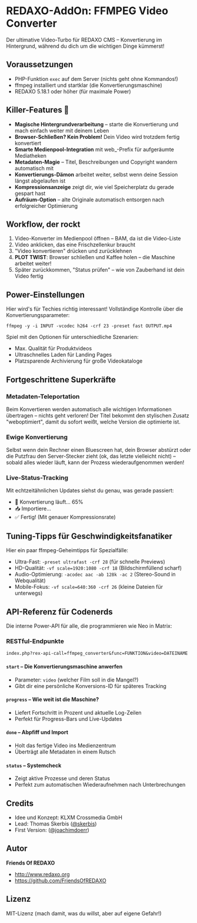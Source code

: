 # REDAXO-AddOn: FFMPEG Video Converter

Der ultimative Video-Turbo für REDAXO CMS – Konvertierung im Hintergrund, während du dich um die wichtigen Dinge kümmerst!

## Voraussetzungen

- PHP-Funktion `exec` auf dem Server (nichts geht ohne Kommandos!)
- ffmpeg installiert und startklar (die Konvertierungsmaschine)
- REDAXO 5.18.1 oder höher (für maximale Power)

## Killer-Features 🚀

- **Magische Hintergrundverarbeitung** – starte die Konvertierung und mach einfach weiter mit deinem Leben
- **Browser-Schließen? Kein Problem!** Dein Video wird trotzdem fertig konvertiert
- **Smarte Medienpool-Integration** mit web_-Prefix für aufgeräumte Mediatheken
- **Metadaten-Magie** – Titel, Beschreibungen und Copyright wandern automatisch mit
- **Konvertierungs-Dämon** arbeitet weiter, selbst wenn deine Session längst abgelaufen ist
- **Kompressionsanzeige** zeigt dir, wie viel Speicherplatz du gerade gespart hast
- **Aufräum-Option** – alte Originale automatisch entsorgen nach erfolgreicher Optimierung

## Workflow, der rockt

1. Video-Konverter im Medienpool öffnen – BAM, da ist die Video-Liste
2. Video anklicken, das eine Frischzellenkur braucht
3. "Video konvertieren" drücken und zurücklehnen
4. **PLOT TWIST**: Browser schließen und Kaffee holen – die Maschine arbeitet weiter!
5. Später zurückkommen, "Status prüfen" – wie von Zauberhand ist dein Video fertig

## Power-Einstellungen

Hier wird's für Techies richtig interessant! Vollständige Kontrolle über die Konvertierungsparameter:

```
ffmpeg -y -i INPUT -vcodec h264 -crf 23 -preset fast OUTPUT.mp4
```

Spiel mit den Optionen für unterschiedliche Szenarien:
- Max. Qualität für Produktvideos
- Ultraschnelles Laden für Landing Pages
- Platzsparende Archivierung für große Videokataloge

## Fortgeschrittene Superkräfte

### Metadaten-Teleportation

Beim Konvertieren werden automatisch alle wichtigen Informationen übertragen – nichts geht verloren! Der Titel bekommt den stylischen Zusatz "weboptimiert", damit du sofort weißt, welche Version die optimierte ist.

### Ewige Konvertierung

Selbst wenn dein Rechner einen Bluescreen hat, dein Browser abstürzt oder die Putzfrau den Server-Stecker zieht (ok, das letzte vielleicht nicht) – sobald alles wieder läuft, kann der Prozess wiederaufgenommen werden!

### Live-Status-Tracking

Mit echtzeitähnlichen Updates siehst du genau, was gerade passiert:
- 🔄 Konvertierung läuft... 65%
- 📥 Importiere...
- ✅ Fertig! (Mit genauer Kompressionsrate)

## Tuning-Tipps für Geschwindigkeitsfanatiker

Hier ein paar ffmpeg-Geheimtipps für Spezialfälle:

- Ultra-Fast: `-preset ultrafast -crf 28` (für schnelle Previews)
- HD-Qualität: `-vf scale=1920:1080 -crf 18` (Bildschirmfüllend scharf)
- Audio-Optimierung: `-acodec aac -ab 128k -ac 2` (Stereo-Sound in Webqualität)
- Mobile-Fokus: `-vf scale=640:360 -crf 26` (kleine Dateien für unterwegs)

## API-Referenz für Codenerds

Die interne Power-API für alle, die programmieren wie Neo in Matrix:

### RESTful-Endpunkte

```
index.php?rex-api-call=ffmpeg_converter&func=FUNKTION&video=DATEINAME
```

#### `start` – Die Konvertierungsmaschine anwerfen
- Parameter: `video` (welcher Film soll in die Mangel?)
- Gibt dir eine persönliche Konversions-ID für späteres Tracking

#### `progress` – Wie weit ist die Maschine?
- Liefert Fortschritt in Prozent und aktuelle Log-Zeilen
- Perfekt für Progress-Bars und Live-Updates

#### `done` – Abpfiff und Import
- Holt das fertige Video ins Medienzentrum
- Überträgt alle Metadaten in einem Rutsch

#### `status` – Systemcheck
- Zeigt aktive Prozesse und deren Status
- Perfekt zum automatischen Wiederaufnehmen nach Unterbrechungen

## Credits

- Idee und Konzept: KLXM Crossmedia GmbH
- Lead: Thomas Skerbis ([@skerbis](https://github.com/skerbis))
- First Version: ([@joachimdoerr](https://github.com/joachimdoerr))


## Autor

**Friends Of REDAXO**

* http://www.redaxo.org
* https://github.com/FriendsOfREDAXO


## Lizenz
MIT-Lizenz (mach damit, was du willst, aber auf eigene Gefahr!)
